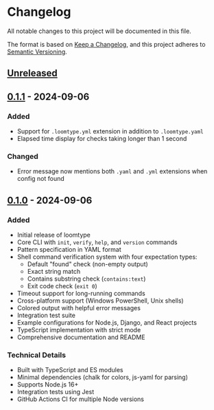 # Changelog

All notable changes to this project will be documented in this file.

The format is based on [Keep a Changelog](https://keepachangelog.com/en/1.1.0/),
and this project adheres to [Semantic Versioning](https://semver.org/spec/v2.0.0.html).

## [Unreleased]

## [0.1.1] - 2024-09-06

### Added

- Support for `.loomtype.yml` extension in addition to `.loomtype.yaml`
- Elapsed time display for checks taking longer than 1 second

### Changed

- Error message now mentions both `.yaml` and `.yml` extensions when config not found

## [0.1.0] - 2024-09-06

### Added

- Initial release of loomtype
- Core CLI with `init`, `verify`, `help`, and `version` commands
- Pattern specification in YAML format
- Shell command verification system with four expectation types:
  - Default "found" check (non-empty output)
  - Exact string match
  - Contains substring check (`contains:text`)
  - Exit code check (`exit 0`)
- Timeout support for long-running commands
- Cross-platform support (Windows PowerShell, Unix shells)
- Colored output with helpful error messages
- Integration test suite
- Example configurations for Node.js, Django, and React projects
- TypeScript implementation with strict mode
- Comprehensive documentation and README

### Technical Details

- Built with TypeScript and ES modules
- Minimal dependencies (chalk for colors, js-yaml for parsing)
- Supports Node.js 16+
- Integration tests using Jest
- GitHub Actions CI for multiple Node versions

[Unreleased]: https://github.com/rivendare/loomtype/compare/v0.1.1...HEAD
[0.1.1]: https://github.com/rivendare/loomtype/compare/v0.1.0...v0.1.1
[0.1.0]: https://github.com/rivendare/loomtype/releases/tag/v0.1.0

